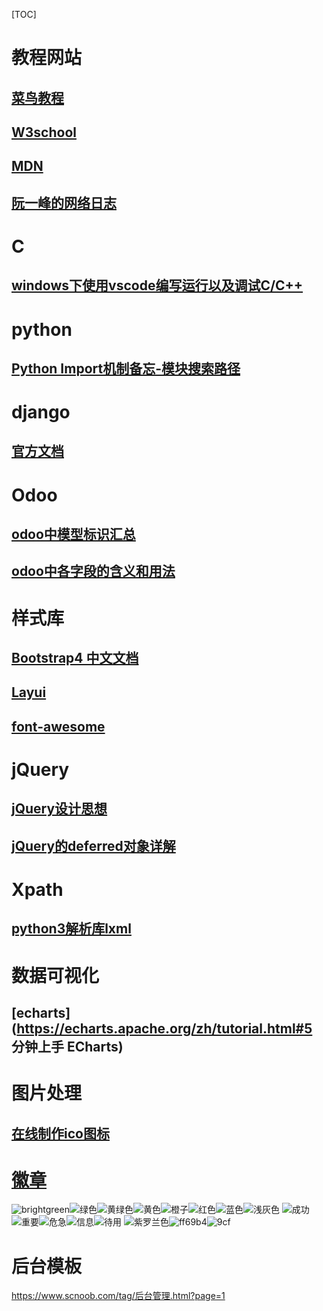 



[TOC]





# 教程网站

## [菜鸟教程](https://www.runoob.com/)

## [W3school](https://www.w3school.com.cn/index.html)

## [MDN](https://developer.mozilla.org/zh-CN/)

## [阮一峰的网络日志](http://www.ruanyifeng.com/blog/archives.html)

# C

## [windows下使用vscode编写运行以及调试C/C++](https://www.cnblogs.com/TAMING/p/8560253.html)



# python

## [Python Import机制备忘-模块搜索路径](https://www.cnblogs.com/qq78292959/archive/2013/05/17/3083961.html)

# django

## [官方文档](https://www.djangoproject.com/)

# Odoo

## [odoo中模型标识汇总](https://www.cnblogs.com/toby2chen/p/5213903.html)

## [odoo中各字段的含义和用法](https://blog.csdn.net/qq_42831716/article/details/83827738)



# 样式库

## [Bootstrap4 中文文档](http://bs4.ntp.org.cn/)

## [Layui](https://www.layui.com/demo/form.html)

## [font-awesome](http://www.fontawesome.com.cn/)

# jQuery

## [jQuery设计思想](http://www.ruanyifeng.com/blog/2011/07/jquery_fundamentals.html)



## [jQuery的deferred对象详解](http://www.ruanyifeng.com/blog/2011/08/a_detailed_explanation_of_jquery_deferred_object.html)

# Xpath

## [python3解析库lxml](https://www.cnblogs.com/zhangxinqi/p/9210211.html)



# 数据可视化

## [echarts](https://echarts.apache.org/zh/tutorial.html#5 分钟上手 ECharts)



# 图片处理

## [在线制作ico图标](http://www.bitbug.net/)

# [徽章](https://shields.io/)

![brightgreen](D:\notes\ref.assets\-brightgreen-brightgreen.svg)![绿色](D:\notes\ref.assets\-green-green.svg)![黄绿色](D:\notes\ref.assets\-yellowgreen-yellowgreen.svg)![黄色](D:\notes\ref.assets\-yellow-yellow.svg)![橙子](D:\notes\ref.assets\-orange-orange.svg)![红色](D:\notes\ref.assets\-red-red.svg)![蓝色](D:\notes\ref.assets\-blue-blue.svg)![浅灰色](D:\notes\ref.assets\-lightgrey-lightgrey.svg)
![成功](D:\notes\ref.assets\-success-success.svg)![重要](D:\notes\ref.assets\-important-important.svg)![危急](D:\notes\ref.assets\-critical-critical.svg)![信息](D:\notes\ref.assets\-informational-informational.svg)![待用](D:\notes\ref.assets\-inactive-inactive.svg)
![紫罗兰色](D:\notes\ref.assets\-blueviolet-blueviolet.svg)![ff69b4](D:\notes\ref.assets\-ff69b4-ff69b4.svg)![9cf](D:\notes\ref.assets\-9cf-9cf.svg)



# 后台模板

https://www.scnoob.com/tag/后台管理.html?page=1